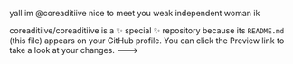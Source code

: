  yall im @coreaditiive nice to meet you 
 weak independent woman ik 

coreaditiive/coreaditiive is a ✨ special ✨ repository because its `README.md` (this file) appears on your GitHub profile.
You can click the Preview link to take a look at your changes.
--->
